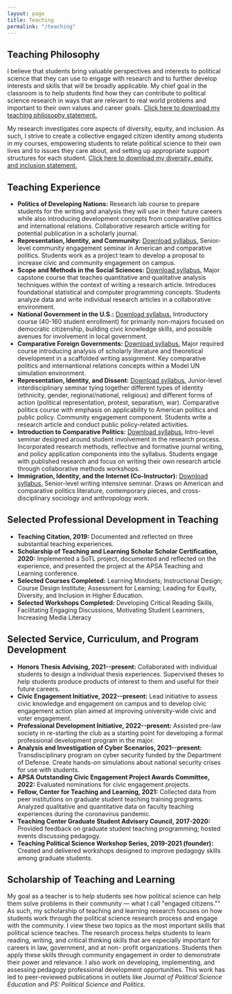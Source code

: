 ```yaml
---
layout: page
title: Teaching
permalink: "/teaching"
---
```


## Teaching Philosophy
I believe that students bring valuable perspectives and interests to political science that they can use to engage with research and to further develop interests and skills that will be broadly applicable. My chief goal in the classroom is to help students find how they can contribute to political science research in ways that are relevant to real world problems and important to their own values and career goals. [Click here to download my teaching philosophy statement.](/files/OBrochta_Teaching.pdf)

My research investigates core aspects of diversity, equity, and inclusion. As such, I strive to create a collective engaged citizen identity among students in my courses, empowering students to relate political science to their own lives and to issues they care about, and setting up appropriate support structures for each student. [Click here to download my diversity, equity, and inclusion statement.](/files/OBrochta_Diversity.pdf)

## Teaching Experience
<!-- I value reflection as a way to process experiences and take feedback into consideration in order to improve my teaching. [Click here to download my teaching portfolio.](/files/OBrochtaTeachingPortfolio.pdf) [Click here to download my reflections on these teaching experiences.](/files/OBrochtaTeachingReflections.pdf) -->

* **Politics of Developing Nations:** Research lab course to prepare students for the writing and analysis they will use in their future careers while also introducing development concepts from comparative politics and international relations. Collaborative research article writing for potential publication in a scholarly journal.
* **Representation, Identity, and Community:** [Download syllabus.](/files/RepresentationIdentityCommunity.pdf) Senior-level community engagement seminar in American and comparative politics. Students work as a project team to develop a proposal to increase civic and community engagement on campus.
* **Scope and Methods in the Social Sciences:** [Download syllabus.](/files/ScopeandMethods.pdf) Major capstone course that teaches quantitative and qualitative analysis techniques within the context of writing a research article. Introduces foundational statistical and computer programming concepts. Students analyze data and write individual research articles in a collaborative environment.
* **National Government in the U.S.:** [Download syllabus.](files/NationalGovernment.pdf) Introductory course (40-160 student enrollment) for primarily non-majors focused on democratic citizenship, building civic knowledge skills, and possible avenues for involvement in local government.
* **Comparative Foreign Governments:** [Download syllabus.](/files/ComparativeForeignGovernments.pdf) Major required course introducing analysis of scholarly literature and theoretical development in a scaffolded writing assignment. Key comparative politics and internantional relations concepts within a Model UN simulation environment.
* **Representation, Identity, and Dissent:** [Download syllabus.](/files/RepresentationIdentityDissent.pdf) Junior-level interdisciplinary seminar tying together different types of identity (ethnicity, gender, regional/national, religious) and different forms of action (political representation, protest, separatism, war). Comparative politics course with emphasis on applicability to American politics and public policy. Community engagement component. Students write a research article and conduct public policy-related activities.
* **Introduction to Comparative Politics:** [Download syllabus.](/files/IntroComparative.pdf) Intro-level seminar designed around student involvement in the research process. Incorporated research methods, reflective and formative journal writing, and policy application components into the syllabus. Students engage with published research and focus on writing their own research article through collaborative methods workshops.
* **Immigration, Identity, and the Internet (Co-Instructor):** [Download syllabus.](/files/ImmigrationIdentityInternet.pdf) Senior-level writing intensive seminar. Draws on American and comparative politics literature, contemporary pieces, and cross-disciplinary sociology and anthropology work.


## Selected Professional Development in Teaching
* **Teaching Citation, 2019:** Documented and reflected on three substantial teaching experiences.
* **Scholarship of Teaching and Learning Scholar Scholar Certification, 2020:** Implemented a SoTL project, documented and reflected on the experience, and presented the project at the APSA Teaching and Learning conference.
* **Selected Courses Completed:** Learning Mindsets; Instructional Design; Course Design Institute; Assessment for Learning; Leading for Equity, Diversity, and Inclusion in Higher Education.
* **Selected Workshops Completed:** Developing Critical Reading Skills, Facilitating Engaging Discussions, Motivating Student Learniners, Increasing Media Literacy

## Selected Service, Curriculum, and Program Development
* **Honors Thesis Advising, 2021--present:** Collaborated with individual students to design a individual thesis experiences. Supervised theses to help students produce products of interest to them and useful for their future careers. 
* **Civic Engagement Initiative, 2022--present:** Lead initiative to assess civic knowledge and engagement on campus and to develop civic engagement action plan aimed at improving university-wide civic and voter engagement.
* **Professional Development Initiative, 2022--present:** Assisted pre-law society in re-starting the club as a starting point for developing a formal professional development program in the major.
* **Analysis and Investigation of Cyber Scenarios, 2021--present:** Transdisciplinary program on cyber security funded by the Department of Defense. Create hands-on simulations about national security crises for use with students.
* **APSA Outstanding Civic Engagement Project Awards Committee, 2022:** Evaluated nominations for civic engagement projects.
* **Fellow, Center for Teaching and Learning, 2021:** Collected data from peer institutions on graduate student teaching training programs. Analyzed qualitative and quantitative data on faculty teaching experiences during the coronavirus pandemic.
* **Teaching Center Graduate Student Advisory Council, 2017-2020:** Provided feedback on graduate student teaching programming; hosted events discussing pedagogy.
* **Teaching Political Science Workshop Series, 2019-2021 (founder):** Created and delivered workshops designed to improve pedagogy skills among graduate students.



## Scholarship of Teaching and Learning
My goal as a teacher is to help students see how political science can help them solve problems in their community — what I call "engaged citizens."" As such, my scholarship of teaching and learning research focuses on how students work through the political science research process and engage with the community. I view these two topics as the most important skills that political science teaches. The research process helps students to learn reading, writing, and critical thinking skills that are especially important for careers in law, government, and at non- profit organizations. Students then apply these skills through community engagement in order to demonstrate their power and relevance. I also work on developing, implementing, and assessing pedagogy professional development opportunities. This work has led to peer-reviewed publications in outlets like <i>Journal of Political Science Education</i> and <i>PS: Political Science and Politics</i>.

<!-- I describe my ongoing scholarship of teaching and learning research in my teaching portfolio. Click here to download my teaching portfolio.](/files/OBrochtaTeachingPortfolio.pdf) -->



